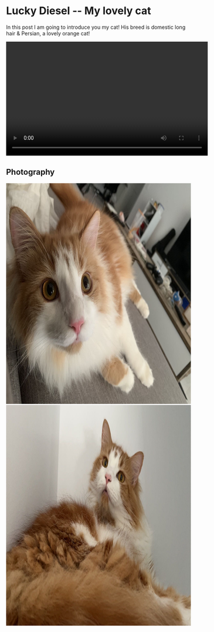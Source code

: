 # Lucky Diesel -- My lovely cat

In this post I am going to introduce you my cat! His breed is domestic long hair & Persian, a lovely orange cat!

<video width="550" height="310" controls>
  <source src="/images/diesel.MP4" type="video/mp4">
  
</video>


## Photography
<img src="/images/diesel3.png" alt="diesel3" width="1068" height="600"> 
<img src="/images/diesel4.png" alt="diesel4" width="1068" height="600">
